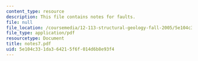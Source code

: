 ```yaml
---
content_type: resource
description: This file contains notes for faults.
file: null
file_location: /coursemedia/12-113-structural-geology-fall-2005/5e104c331da364215f6f014d6b8e93f4_notes7.pdf
file_type: application/pdf
resourcetype: Document
title: notes7.pdf
uid: 5e104c33-1da3-6421-5f6f-014d6b8e93f4
---
```

